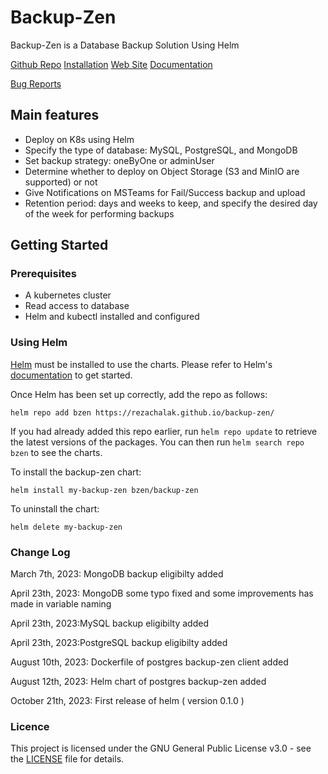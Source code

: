 # Backup-Zen
Backup-Zen is a Database Backup Solution Using Helm

[Github Repo](https://github.com/rezachalak/backup-zen)
[Installation](https://github.com/rezachalak/backup-zen#using-helm)
[Web Site](https://rezachalak.github.io/backup-zen/)
[Documentation](https://artifacthub.io/packages/helm/bzen/backup-zen)
<!-- [Mailing List]() -->
[Bug Reports](https://github.com/rezachalak/backup-zen/issues)
<!-- [Donate]() -->
<!-- [Scripting API]() -->

## Main features
- Deploy on K8s using Helm
- Specify the type of database: MySQL, PostgreSQL, and MongoDB
- Set backup strategy: oneByOne or adminUser
- Determine whether to deploy on Object Storage (S3 and MinIO are supported) or not 
- Give Notifications on MSTeams for Fail/Success backup and upload
- Retention period: days and weeks to keep, and specify the desired day of the week for performing backups

## Getting Started

### Prerequisites
- A kubernetes cluster
- Read access to database
- Helm and kubectl installed and configured

### Using Helm

[Helm](https://helm.sh) must be installed to use the charts.  Please refer to
Helm's [documentation](https://helm.sh/docs) to get started.

Once Helm has been set up correctly, add the repo as follows:

    helm repo add bzen https://rezachalak.github.io/backup-zen/

If you had already added this repo earlier, run `helm repo update` to retrieve
the latest versions of the packages.  You can then run `helm search repo
bzen` to see the charts.

To install the backup-zen chart:

    helm install my-backup-zen bzen/backup-zen

To uninstall the chart:

    helm delete my-backup-zen  

### Change Log

March 7th, 2023: MongoDB backup eligibilty added

April 23th, 2023: MongoDB some typo fixed and some improvements has made in variable naming

April 23th, 2023:MySQL backup eligibilty added

April 23th, 2023:PostgreSQL backup eligibilty added

August 10th, 2023: Dockerfile of postgres backup-zen client added

August 12th, 2023: Helm chart of postgres backup-zen added

October 21th, 2023: First release of helm ( version 0.1.0 )

### Licence
This project is licensed under the GNU General Public License v3.0 - see the [LICENSE](https://github.com/rezachalak/db-backup/blob/main/LICENSE) file for details.
